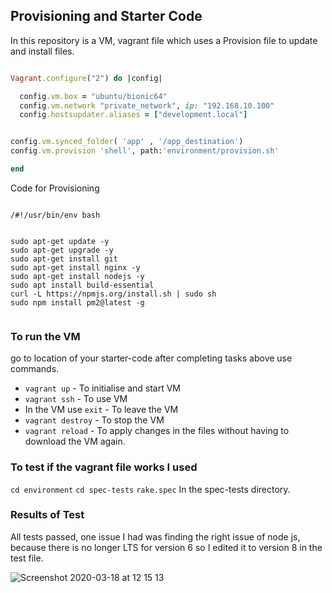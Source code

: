 ## Provisioning and Starter Code

In this repository is a VM, vagrant file which uses a Provision file to update and install files.

```ruby

Vagrant.configure("2") do |config|

  config.vm.box = "ubuntu/bionic64"
  config.vm.network "private_network", ip: "192.168.10.100"
  config.hostsupdater.aliases = ["development.local"]


config.vm.synced_folder( 'app' , '/app_destination')
config.vm.provision 'shell', path:'environment/provision.sh'

end


```
Code for Provisioning
```

/#!/usr/bin/env bash


sudo apt-get update -y
sudo apt-get upgrade -y
sudo apt-get install git
sudo apt-get install nginx -y
sudo apt-get install nodejs -y
sudo apt install build-essential
curl -L https://npmjs.org/install.sh | sudo sh
sudo npm install pm2@latest -g


```

### To run the VM

go to location of your starter-code after completing tasks above use commands.

- `vagrant up` - To initialise and start VM
- `vagrant ssh` - To use VM
- In the VM use `exit` - To leave the VM
- `vagrant destroy` - To stop the VM
- `vagrant reload` - To apply changes in the files without having to download the VM again. 

### To test if the vagrant file works I used


`cd environment`
`cd spec-tests`
`rake.spec` In the spec-tests directory.


### Results of Test

All tests passed, one issue I had was finding the right issue of node js, because there is no longer LTS for version 6 so
I edited it to version 8 in the test file.

![Screenshot 2020-03-18 at 12 15 13](https://user-images.githubusercontent.com/60632288/76960051-9e09ed80-6912-11ea-8e0a-e00cf9ede1a2.png)
